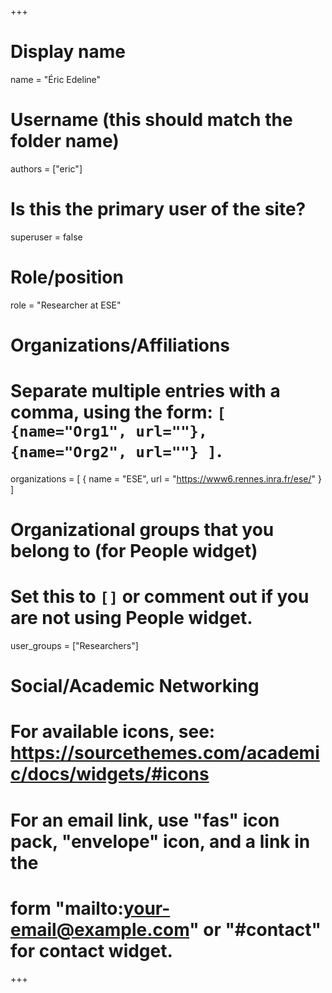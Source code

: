 +++
# Display name
name = "Éric Edeline"

# Username (this should match the folder name)
authors = ["eric"]

# Is this the primary user of the site?
superuser = false 

# Role/position
role = "Researcher at ESE"

# Organizations/Affiliations
#   Separate multiple entries with a comma, using the form: `[ {name="Org1", url=""}, {name="Org2", url=""} ]`.
organizations = [ { name = "ESE", url = "https://www6.rennes.inra.fr/ese/" } ]

# Organizational groups that you belong to (for People widget)
#   Set this to `[]` or comment out if you are not using People widget.
user_groups = ["Researchers"]

# Social/Academic Networking
# For available icons, see: https://sourcethemes.com/academic/docs/widgets/#icons
#   For an email link, use "fas" icon pack, "envelope" icon, and a link in the
#   form "mailto:your-email@example.com" or "#contact" for contact widget.
+++
